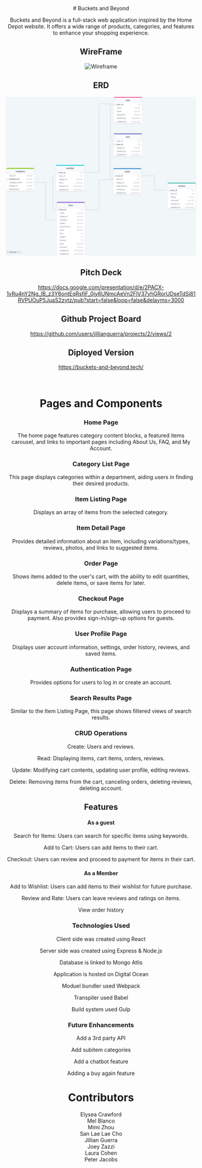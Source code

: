 <div style="text-align: center;">
  # Buckets and Beyond

  Buckets and Beyond is a full-stack web application inspired by the Home Depot website. It offers a wide range of products, categories, and features to enhance your shopping experience.
 
 
  ## WireFrame
  ![Wireframe](https://github.com/JoeyZ56/home-depot/assets/127636815/0e979c22-aa03-4273-9dd3-8ec47330581f)

  ## ERD
  ![Alt text](image.png)
	

  ## Pitch Deck
  https://docs.google.com/presentation/d/e/2PACX-1vRu4nY2Ng_lB_z3Y6ontEqRsfiF_0jy6UNmcAeVn2FlV37yhGRorUDseTdSj81RVPUOuP5JuaS2zvtz/pub?start=false&loop=false&delayms=3000

  ## Github Project Board
  https://github.com/users/jillianguerra/projects/2/views/2

  ## Diployed Version
  https://buckets-and-beyond.tech/

</div>
</br>

<div style="text-align: center;">



# Pages and Components

### Home Page
The home page features category content blocks, a featured items carousel, and links to important pages including About Us, FAQ, and My Account.

### Category List Page

This page displays categories within a department, aiding users in finding their desired products.

### Item Listing Page

Displays an array of items from the selected category.

### Item Detail Page

Provides detailed information about an item, including variations/types, reviews, photos, and links to suggested items.

### Order Page

Shows items added to the user's cart, with the ability to edit quantities, delete items, or save items for later.

### Checkout Page

Displays a summary of items for purchase, allowing users to proceed to payment. Also provides sign-in/sign-up options for guests.

### User Profile Page

Displays user account information, settings, order history, reviews, and saved items.

### Authentication Page

Provides options for users to log in or create an account.

### Search Results Page

Similar to the Item Listing Page, this page shows filtered views of search results.

### CRUD Operations

Create: Users and reviews.

Read: Displaying items, cart items, orders, reviews.

Update: Modifying cart contents, updating user profile, editing reviews.

Delete: Removing items from the cart, canceling orders, deleting reviews, deleting account.

## Features

#### As a guest

Search for Items: Users can search for specific items using keywords.

Add to Cart: Users can add items to their cart.

Checkout: Users can review and proceed to payment for items in their cart.


#### As a Member

Add to Wishlist: Users can add items to their wishlist for future purchase.

Review and Rate: Users can leave reviews and ratings on items.

View order history

### Technologies Used

Client side was created using React

Server side was created using Express & Node.js

Database is linked to Mongo Atlis 

Application is hosted on Digital Ocean

Moduel bundler used Webpack

Transpiler used Babel

Build system used Gulp




### Future Enhancements

Add a 3rd party API

Add subitem categories

Add a chatbot feature

Adding a buy again feature

# Contributors

Elysea Crawford</br> 
Mel Blanco</br> 
Mimi Zhou</br> 
San Lae Lae Cho</br> 
Jillian Guerra</br> 
Joey Zazzi</br> 
Laura Cohen</br> 
Peter Jacobs</br> 

</div>






